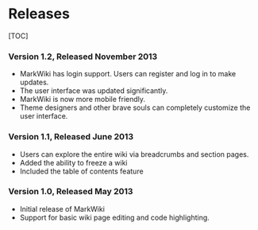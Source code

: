 Releases
========

[TOC]

### Version 1.2, Released November 2013

*   MarkWiki has login support. Users can register and log in to make updates.
*   The user interface was updated significantly.
*   MarkWiki is now more mobile friendly.
*   Theme designers and other brave souls can completely customize the user
    interface.

### Version 1.1, Released June 2013

*   Users can explore the entire wiki via breadcrumbs and section pages.
*   Added the ability to freeze a wiki
*   Included the table of contents feature

### Version 1.0, Released May 2013

*   Initial release of MarkWiki
*   Support for basic wiki page editing and code highlighting.

